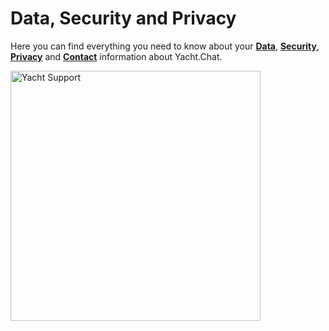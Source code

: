 

# Data, Security and Privacy

Here you can find everything you need to know about your **[Data](Data)**, **[Security](Security)**, **[Privacy](Privacy)** and **[Contact](Contact)** information about Yacht.Chat.

<img alt="Yacht Support" src="/img/docs/LogoWithLock.png" width="400"/>